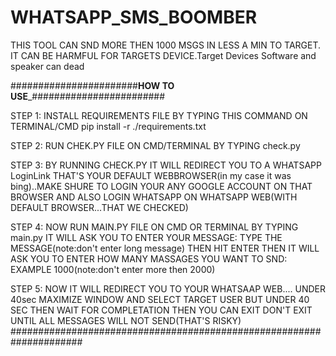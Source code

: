# WHATSAPP_SMS_BOOMBER
THIS TOOL CAN SND MORE THEN 1000 MSGS IN LESS A MIN TO TARGET.
IT CAN BE HARMFUL FOR TARGETS DEVICE.Target Devices Software and speaker can dead

#######################____HOW TO USE_____########################

STEP 1: INSTALL REQUIREMENTS FILE
BY TYPING THIS COMMAND ON TERMINAL/CMD 
   pip install -r ./requirements.txt

STEP 2: RUN CHEK.PY FILE ON CMD/TERMINAL BY TYPING
   check.py

STEP 3: BY RUNNING CHECK.PY IT WILL REDIRECT YOU TO A WHATSAPP LoginLink
THAT'S YOUR DEFAULT WEBBROWSER(in my case it was bing)..MAKE SHURE TO
LOGIN YOUR ANY GOOGLE ACCOUNT ON THAT BROWSER AND ALSO LOGIN WHATSAPP
ON WHATSAPP WEB(WITH DEFAULT BROWSER...THAT WE CHECKED)

STEP 4: NOW RUN MAIN.PY FILE ON CMD OR TERMINAL BY TYPING
    main.py
IT WILL ASK YOU TO ENTER YOUR MESSAGE: TYPE THE MESSAGE(note:don't enter long message)
THEN HIT ENTER
THEN IT WILL ASK YOU TO ENTER HOW MANY MASSAGES YOU WANT TO SND: EXAMPLE 1000(note:don't enter more then 2000)

STEP 5: NOW IT WILL REDIRECT YOU TO YOUR WHATSAAP WEB.... UNDER 40sec MAXIMIZE WINDOW AND SELECT TARGET USER BUT UNDER 40 SEC THEN WAIT FOR COMPLETATION
THEN YOU CAN EXIT DON'T EXIT UNTIL ALL MESSAGES WILL NOT SEND(THAT'S RISKY)
#####################################################################
